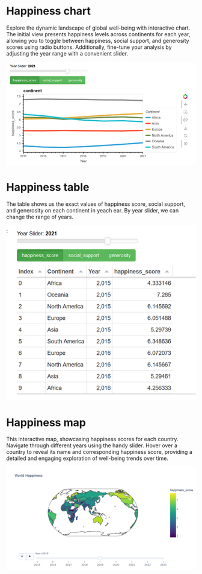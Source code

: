 # Happiness chart
Explore the dynamic landscape of global well-being with interactive chart. The initial view presents happiness levels across continents for each year, allowing you to toggle between happiness, social support, and generosity scores using radio buttons. Additionally, fine-tune your analysis by adjusting the year range with a convenient slider.


![alt text](https://github.com/Adsobieszek/Happiness-World/blob/main/1.png?raw=true)

# Happiness table
The table shows us the exact values of happiness score, social support, and generosity on each continent in yeach ear. By year slider, we can change the range of years.


![alt text](https://github.com/Adsobieszek/Happiness-World/blob/main/2.png?raw=true)

# Happiness map
This interactive map, showcasing happiness scores for each country. Navigate through different years using the handy slider. Hover over a country to reveal its name and corresponding happiness score, providing a detailed and engaging exploration of well-being trends over time.


![alt text](https://github.com/Adsobieszek/Happiness-World/blob/main/3.png?raw=true)

